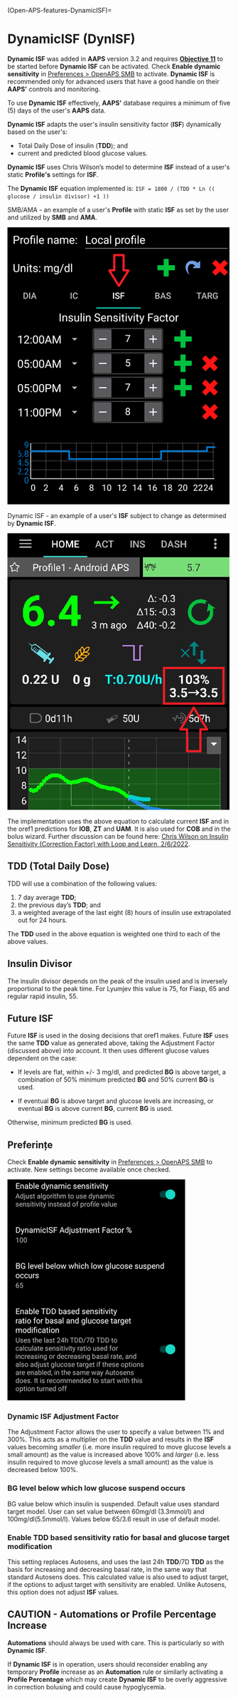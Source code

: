 (Open-APS-features-DynamicISF)=
# DynamicISF (DynISF)
**Dynamic ISF** was added in **AAPS** version 3.2 and requires **[Objective 11](#objectives-objective11)** to be started before **Dynamic ISF** can be activated. Check **Enable dynamic sensitivity** in [Preferences > OpenAPS SMB](#Preferences-openaps-smb-settings) to activate. **Dynamic ISF** is recommended only for advanced users that have a good handle on their **AAPS'** controls and monitoring.

To use **Dynamic ISF** effectively, **AAPS'** database requires a minimum of five (5) days of the user's **AAPS** data.

**Dynamic ISF** adapts the user's insulin sensitivity factor (**ISF**) dynamically based on the user's:

- Total Daily Dose of insulin (**TDD**); and
- current and predicted blood glucose values.

**Dynamic ISF** uses Chris Wilson’s model to determine **ISF** instead of a user's static **Profile's** settings for **ISF**.

The **Dynamic ISF** equation implemented is: `ISF = 1800 / (TDD * Ln (( glucose / insulin divisor) +1 ))`

SMB/AMA - an example of a user's **Profile** with static **ISF** as set by the user and utilized by **SMB** and **AMA**.

![Static ISF](../images/DynISF1.png)

Dynamic ISF - an example of a user's **ISF** subject to change as determined by **Dynamic ISF**.

![Dyn ISF](../images/DynISF2.png)

The implementation uses the above equation to calculate current **ISF** and in the oref1 predictions for **IOB**, **ZT** and **UAM**. It is also used for **COB** and in the bolus wizard. Further discussion can be found here: [Chris Wilson on Insulin Sensitivity (Correction Factor) with Loop and Learn, 2/6/2022](https://www.youtube.com/watch?v=oL49FhOts3c).

## TDD (Total Daily Dose)
TDD will use a combination of the following values:
1.  7 day average **TDD**;
2.  the previous day’s **TDD**; and
3.  a weighted average of the last eight (8) hours of insulin use extrapolated out for 24 hours.

The **TDD** used in the above equation is weighted one third to each of the above values.

## Insulin Divisor
The insulin divisor depends on the peak of the insulin used and is inversely proportional to the peak time. For Lyumjev this value is 75, for Fiasp, 65 and regular rapid insulin, 55.

## Future ISF

Future **ISF** is used in the dosing decisions that oref1 makes.  Future **ISF** uses the same **TDD** value as generated above, taking the Adjustment Factor (discussed above) into account. It then uses different glucose values dependent on the case:

* If levels are flat, within +/- 3 mg/dl, and predicted **BG** is above target, a combination of 50% minimum predicted **BG** and 50% current **BG** is used.

* If eventual **BG** is above target and glucose levels are increasing, or eventual **BG** is above current **BG**, current **BG** is used.

Otherwise, minimum predicted **BG** is used.

## Preferințe

Check **Enable dynamic sensitivity** in [Preferences > OpenAPS SMB](#Preferences-openaps-smb-settings) to activate. New settings become available once checked.

![Dynamic ISF settings](../images/Pref2020_DynISF.png)

### Dynamic ISF Adjustment Factor
The Adjustment Factor allows the user to specify a value between 1% and 300%. This acts as a multiplier on the **TDD** value and results in the **ISF** values becoming *smaller* (i.e. more insulin required to move glucose levels a small amount) as the value is increased above 100% and *larger* (i.e. less insulin required to move glucose levels a small amount) as the value is decreased below 100%.

### BG level below which low glucose suspend occurs

BG value below which insulin is suspended. Default value uses standard target model. User can set value between 60mg/dl (3.3mmol/l) and 100mg/dl(5.5mmol/l). Values below 65/3.6 result in use of default model.

### Enable TDD based sensitivity ratio for basal and glucose target modification

This setting replaces Autosens, and uses the last 24h **TDD**/7D **TDD** as the basis for increasing and decreasing basal rate, in the same way that standard Autosens does. This calculated value is also used to adjust target, if the options to adjust target with sensitivity are enabled. Unlike Autosens, this option does not adjust **ISF** values.

## CAUTION - Automations or Profile Percentage Increase
**Automations** should always be used with care. This is particularly so with **Dynamic ISF**.

If **Dynamic ISF** is in operation, users should reconsider enabling any temporary **Profile** increase as an **Automation** rule or similarly activating a **Profile Percentage** which may create **Dynamic ISF** to be overly aggressive in correction bolusing and could cause hypoglycemia.
